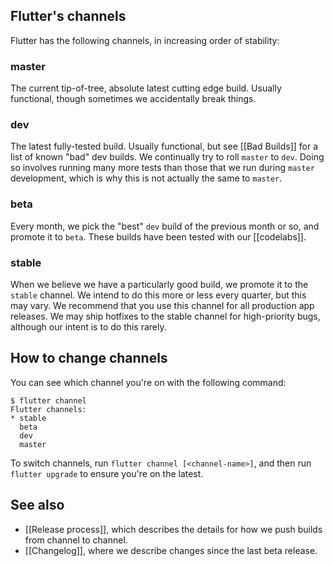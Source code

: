## Flutter's channels

Flutter has the following channels, in increasing order of stability:

### master

The current tip-of-tree, absolute latest cutting edge build. Usually functional, though sometimes we accidentally break things.

### dev

The latest fully-tested build. Usually functional, but see [[Bad Builds]] for a list of known "bad" dev builds. We continually try to roll `master` to `dev`. Doing so involves running many more tests than those that we run during `master` development, which is why this is not actually the same to `master`.

### beta

Every month, we pick the "best" `dev` build of the previous month or so, and promote it to `beta`. These builds have been tested with our [[codelabs]].

### stable

When we believe we have a particularly good build, we promote it to the `stable` channel. We intend to do this more or less every quarter, but this may vary. We recommend that you use this channel for all production app releases. We may ship hotfixes to the stable channel for high-priority bugs, although our intent is to do this rarely.

## How to change channels

You can see which channel you're on with the following command:

```
$ flutter channel
Flutter channels:
* stable
  beta
  dev
  master
```

To switch channels, run `flutter channel [<channel-name>]`, and then run `flutter upgrade` to ensure you're on the latest.

## See also

* [[Release process]], which describes the details for how we push builds from channel to channel.
* [[Changelog]], where we describe changes since the last beta release.